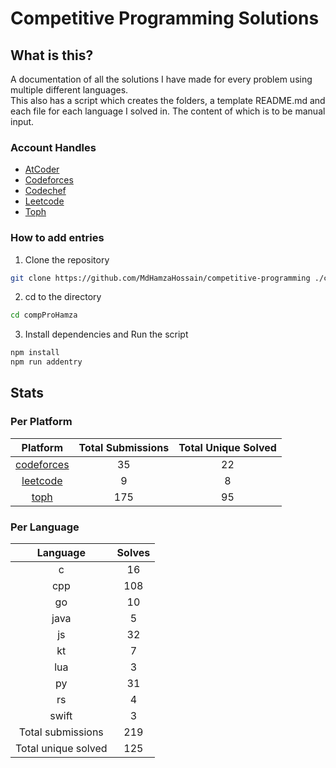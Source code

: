 # Competitive Programming Solutions

## What is this?

A documentation of all the solutions I have made for every problem using multiple different languages.\
This also has a script which creates the folders, a template README.md and each file for each language I solved in. The content of which is to be manual input.

### Account Handles

- [AtCoder](https://atcoder.jp/users/HamzaHossain)
- [Codeforces](https://codeforces.com/profile/hamzahossain)
- [Codechef](https://www.codechef.com/users/hamzahossain)
- [Leetcode](https://leetcode.com/u/hamzahossain/)
- [Toph](https://toph.co/u/hamzahossain)

### How to add entries

1. Clone the repository

```bash
git clone https://github.com/MdHamzaHossain/competitive-programming ./compProHamza
```

2. cd to the directory

```sh
cd compProHamza
```

3. Install dependencies and Run the script

```sh
npm install
npm run addentry
```

## Stats

### Per Platform

|               Platform              | Total Submissions | Total Unique Solved |
| :---------------------------------: | :---------------: | :-----------------: |
| [codeforces](<./solves/codeforces>) |         35        |          22         |
|   [leetcode](<./solves/leetcode>)   |         9         |          8          |
|       [toph](<./solves/toph>)       |        175        |          95         |

### Per Language

|       Language      | Solves |
| :-----------------: | :----: |
|          c          |   16   |
|         cpp         |   108  |
|          go         |   10   |
|         java        |    5   |
|          js         |   32   |
|          kt         |    7   |
|         lua         |    3   |
|          py         |   31   |
|          rs         |    4   |
|        swift        |    3   |
|  Total submissions  |   219  |
| Total unique solved |   125  |

